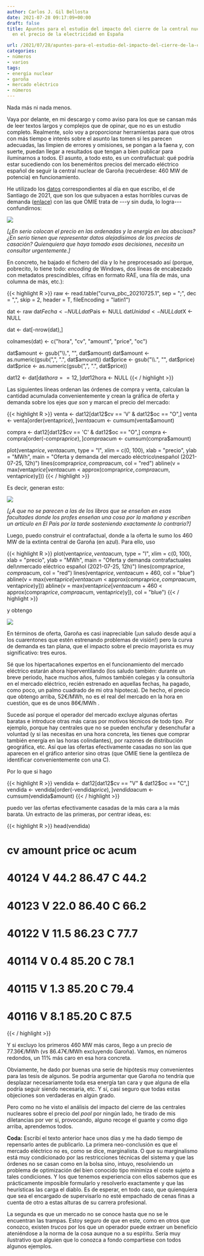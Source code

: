 ```yaml
---
author: Carlos J. Gil Bellosta
date: 2021-07-28 09:17:09+00:00
draft: false
title: Apuntes para el estudio del impacto del cierre de la central nuclear de Garoña
  en el precio de la electricidad en España

url: /2021/07/28/apuntes-para-el-estudio-del-impacto-del-cierre-de-la-central-nuclear-de-garona-en-el-precio-de-la-electricidad-en-espana/
categories:
- números
- varios
tags:
- energía nuclear
- garoña
- mercado eléctrico
- números
---
```


Nada más ni nada menos.

Vaya por delante, en mi descargo y como aviso para los que se cansan más de leer textos largos y complejos que de opinar, que no es un estudio completo. Realmente, solo voy a proporcionar herramientas para que otros con más tiempo e interés sobre el asunto las tomen si les parecen adecuadas, las limpien de errores y omisiones, se pongan a la faena y, con suerte, puedan llegar a resultados que tengan a bien publicar para iluminarnos a todos. El asunto, a todo esto, es un contrafactual: qué podría estar sucediendo con los beneméritos precios del mercado eléctrico español de seguir la central nuclear de Garoña (recuérdese: 460 MW de potencia) en funcionamiento.

He utilizado los [datos](https://www.omie.es/es/file-access-list?parents%5B0%5D=/&parents%5B1%5D=Mercado%20Diario&parents%5B2%5D=3.%20Curvas&dir=Curvas%20agregadas%20de%20oferta%20y%20demanda%20del%20mercado%20diario&realdir=curva_pbc) correspondientes al día en que escribo, el de Santiago de 2021, que son los que subyacen a estas horribles curvas de demanda ([enlace](https://www.omie.es/es/market-results/daily/daily-market/aggragate-suply-curves?scope=daily&date=2021-07-25&hour=12)) con las que OMIE trata de ---y sin duda, lo logra--- confundirnos:

![](/wp-uploads/2021/07/curvas_demanda_sector_electrico-1024x558.png#center)

_[¿En serio colocan el precio en las ordenadas y la energía en las abscisas? ¿En serio tienen que representar datos alejadísimos de los precios de casación? Quienquiera que haya tomado esas decisiones, necesita un consultor urgentemente.]_

En concreto, he bajado el fichero del día y lo he preprocesado así (porque, pobrecito, lo tiene todo: _encoding_ de Windows, dos líneas de encabezado con metadatos prescindibles, cifras en formato RAE, una fila de más, una columna de más, etc.):

{{< highlight R >}}
raw <- read.table("curva_pbc_20210725.1", sep = ";",
                    dec = ",", skip = 2, header = T,
                    fileEncoding = "latin1")

dat <- raw
dat$Fecha <- NULL
dat$Pais <- NULL
dat$Unidad <- NULL
dat$X <- NULL

dat <- dat[-nrow(dat),]

colnames(dat) <- c("hora", "cv", "amount", "price", "oc")

dat$amount <- gsub("\\.", "", dat$amount)
dat$amount <- as.numeric(gsub(",", ".", dat$amount))
dat$price <- gsub("\\.", "", dat$price)
dat$price  <- as.numeric(gsub(",", ".", dat$price))

dat12 <- dat[dat$hora == 12,]
dat12$hora <- NULL
{{< / highlight >}}

Las siguientes líneas ordenan las órdenes de compra y venta, calculan la cantidad acumulada convenientemente y crean la gráfica de oferta y demanda sobre los ejes _que son_ y marcan el precio del mercado:

{{< highlight R >}}
venta <- dat12[dat12$cv == 'V' & dat12$oc == "O",]
venta <- venta[order(venta$price),]
venta$acum <- cumsum(venta$amount)

compra <- dat12[dat12$cv == 'C' & dat12$oc == "O",]
compra <- compra[order(-compra$price),]
compra$acum <- cumsum(compra$amount)

plot(venta$price, venta$acum, type = "l", xlim = c(0, 100),
        xlab = "precio", ylab = "MWh",
        main = "Oferta y demanda del mercado eléctrico\nespañol (2021-07-25, 12h)")
lines(compra$price, compra$acum, col = "red")
abline(v = max(venta$price[venta$acum < approx(compra$price, compra$acum, venta$price)$y]))
{{< / highlight >}}

Es decir, generan esto:

![](/wp-uploads/2021/07/curva_oferta_demanda_00.png#center)

_[¿A que no se parecen a las de los libros que se enseñan en esas facultades donde los profes enseñan una cosa por la mañana y escriben un artículo en El País por la tarde sosteniendo exactamente lo contrario?]_

Luego, puedo construir el contrafactual, donde a la oferta le sumo los 460 MW de la extinta central de Garoña (en azul). Para ello, uso

{{< highlight R >}}
plot(venta$price, venta$acum, type = "l", xlim = c(0, 100),
        xlab = "precio", ylab = "MWh",
        main = "Oferta y demanda contrafactuales del\nmercado eléctrico español (2021-07-25, 12h)")
lines(compra$price, compra$acum, col = "red")
lines(venta$price, venta$acum + 460, col = "blue")
abline(v = max(venta$price[venta$acum < approx(compra$price, compra$acum, venta$price)$y]))
abline(v = max(venta$price[venta$acum + 460 < approx(compra$price, compra$acum, venta$price)$y]), col = "blue")
{{< / highlight >}}

y obtengo

![](/wp-uploads/2021/07/curva_oferta_demanda_01.png#center)

En términos de oferta, Garoña es casi inapreciable (¡un saludo desde aquí a los cuarentones que estén estrenando problemas de visión!) pero la curva de demanda es tan plana, que el impacto sobre el precio mayorista es muy significativo: tres euros.

Sé que los hipertacañones expertos en el funcionamiento del mercado eléctrico estarán ahora hiperventilando (los saludo también: durante un breve periodo, hace muchos años, fuimos también colegas y la consultoría en el mercado eléctrico, recién estrenado en aquellas fechas, ha pagado, como poco, un palmo cuadrado de mi otra hipoteca). De hecho, el precio que obtengo arriba, 52€/MWh, no es el real del mercado en la hora en cuestión, que es de unos 86€/MWh .

Sucede así porque el operador del mercado excluye algunas ofertas baratas e introduce otras más caras por motivos técnicos de todo tipo. Por ejemplo, porque hay centrales que no se pueden enchufar y desenchufar a voluntad (y si las necesitas en una hora concreta, les tienes que comprar también energía en las horas colindantes), por razones de distribución geográfica, etc. Así que las ofertas efectivamente casadas no son las que aparecen en el gráfico anterior sino otras (que OMIE tiene la gentileza de identificar convenientemente con una C).

Por lo que si hago

{{< highlight R >}}
vendida <-  dat12[dat12$cv == "V" & dat12$oc == "C",]
vendida <- vendida[order(-vendida$price),]
vendida$acum <- cumsum(vendida$amount)
{{< / highlight >}}

puedo ver las ofertas efectivamente casadas de la más cara a la más barata. Un extracto de las primeras, por centrar ideas, es:

{{< highlight R >}}
head(vendida)
#       cv amount price oc acum
# 40124  V   44.2 86.47  C 44.2
# 40123  V   22.0 86.40  C 66.2
# 40122  V   11.5 86.23  C 77.7
# 40114  V    0.4 85.20  C 78.1
# 40115  V    1.3 85.20  C 79.4
# 40116  V    8.1 85.20  C 87.5
{{< / highlight >}}

Y si excluyo los primeros 460 MW más caros, llego a un precio de 77.36€/MWh (vs 86.47€/MWh excluyendo Garoña). Vamos, en números redondos, un 11% más caro en esa hora concreta.

Obviamente, he dado por buenas una serie de hipótesis muy convenientes para las tesis de algunos. Se podría argumentar que Garoña no tendría que desplazar necesariamente toda esa energía tan cara y que alguna de ella podría seguir siendo necesaria, etc. Y sí, casi seguro que todas estas objeciones son verdaderas en algún grado.

Pero como no he visto el análisis del impacto del cierre de las centrales nucleares sobre el precio del _pool_ por ningún lado, he tirado de mis diletancias por ver si, provocando, alguno recoge el guante y como digo arriba, aprendemos todos.

**Coda:** Escribí el texto anterior hace unos días y me ha dado tiempo de repensarlo antes de publicarlo. La primera neo-conclusión es que el mercado eléctrico no es, como se dice, marginalista. O que su marginalismo está muy condicionado por las restricciones técnicas del sistema y que las órdenes no se casan como en la bolsa sino, intuyo, resolviendo un problema de optimización del bien conocido tipo minimiza el coste sujeto a tales condiciones. Y los que tenemos experiencia con ellos sabemos que es prácticamente imposible formularlo y resolverlo exactamente y que las heurísticas las carga el diablo. Es de esperar, en todo caso, que quienquiera que sea el encargado de supervisarlo no esté empachado de cenas finas a cuenta de otro a estas alturas de su carrera profesional.

La segunda es que un mercado no se conoce hasta que no se le encuentran las trampas. Estoy seguro de que en este, como en otros que conozco, existen _trucos_ por los que un operador puede extraer un beneficio ateniéndose a la norma de la cosa aunque no a su espíritu. Sería muy ilustrativo que alguien que lo conozca a fondo compartiese con todos algunos ejemplos.
